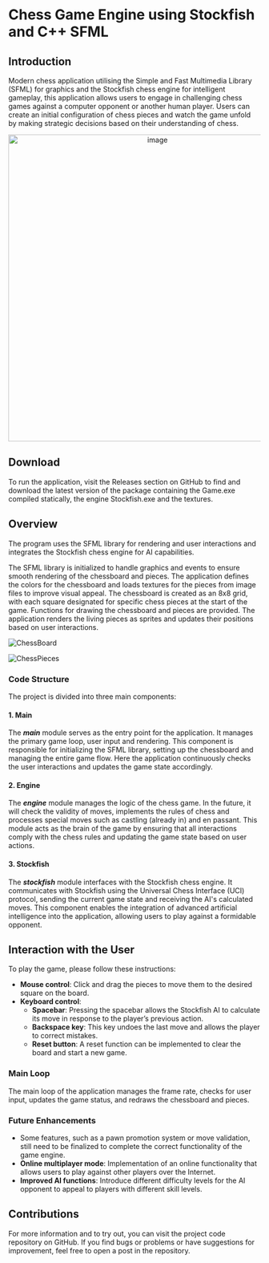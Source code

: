 # Chess Game Engine using Stockfish and C++ SFML 

## Introduction 
Modern chess application utilising the Simple and Fast Multimedia Library (SFML) for graphics and the Stockfish chess engine for intelligent gameplay, this application allows users to engage in challenging chess games against a computer opponent or another human player. Users can create an initial configuration of chess pieces and watch the game unfold by making strategic decisions based on their understanding of chess.
<p align="center">
<img width="580" height="612" alt="image" src="https://github.com/user-attachments/assets/6168f7b3-a9a1-4aae-9280-58eb2d3eb0e0" />
</p>

## Download
To run the application, visit the Releases section on GitHub to find and download the latest version of the package containing the Game.exe compiled statically, the engine Stockfish.exe and the textures.

## Overview
The program uses the SFML library for rendering and user interactions and integrates the Stockfish chess engine for AI capabilities.

The SFML library is initialized to handle graphics and events to ensure smooth rendering of the chessboard and pieces. The application defines the colors for the chessboard and loads textures for the pieces from image files to improve visual appeal. The chessboard is created as an 8x8 grid, with each square designated for specific chess pieces at the start of the game. Functions for drawing the chessboard and pieces are provided. The application renders the living pieces as sprites and updates their positions based on user interactions.

![ChessBoard](https://github.com/user-attachments/assets/b5ba918a-e2c0-4784-85f0-c338ff040419)

![ChessPieces](https://github.com/user-attachments/assets/edad4594-ed83-4a31-a5bc-e275019c84ec)

### Code Structure
The project is divided into three main components:

#### 1. Main
The ***main*** module serves as the entry point for the application. It manages the primary game loop, user input and rendering. This component is responsible for initializing the SFML library, setting up the chessboard and managing the entire game flow. Here the application continuously checks the user interactions and updates the game state accordingly.

#### 2. Engine
The ***engine*** module manages the logic of the chess game. In the future, it will check the validity of moves, implements the rules of chess and processes special moves such as castling (already in) and en passant. This module acts as the brain of the game by ensuring that all interactions comply with the chess rules and updating the game state based on user actions.

#### 3. Stockfish
The ***stockfish*** module interfaces with the Stockfish chess engine. It communicates with Stockfish using the Universal Chess Interface (UCI) protocol, sending the current game state and receiving the AI's calculated moves. This component enables the integration of advanced artificial intelligence into the application, allowing users to play against a formidable opponent.

## Interaction with the User
To play the game, please follow these instructions:
- **Mouse control**: Click and drag the pieces to move them to the desired square on the board.
- **Keyboard control**:
  - **Spacebar**: Pressing the spacebar allows the Stockfish AI to calculate its move in response to the player’s previous action.
  - **Backspace key**: This key undoes the last move and allows the player to correct mistakes.
  - **Reset button**: A reset function can be implemented to clear the board and start a new game.

### Main Loop
The main loop of the application manages the frame rate, checks for user input, updates the game status, and redraws the chessboard and pieces.

### Future Enhancements
- Some features, such as a pawn promotion system or move validation, still need to be finalized to complete the correct functionality of the game engine.
- **Online multiplayer mode**: Implementation of an online functionality that allows users to play against other players over the Internet.
- **Improved AI functions**: Introduce different difficulty levels for the AI opponent to appeal to players with different skill levels.

## Contributions
For more information and to try out, you can visit the project code repository on GitHub. If you find bugs or problems or have suggestions for improvement, feel free to open a post in the repository.
